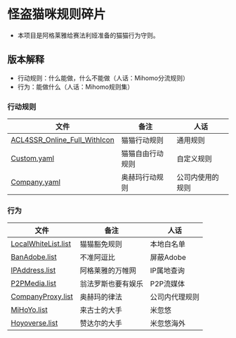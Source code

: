 # 怪盗猫咪规则碎片

* 本项目是阿格莱雅给赛法利娅准备的猫猫行为守则。

## 版本解释

* 行动规则：什么能做，什么不能做（人话：Mihomo分流规则）
* 行为：能做什么（人话：Mihomo规则集）

### 行动规则

文件    | 备注  | 人话
----   | ----   | ----
[ACL4SSR_Online_Full_WithIcon](https://testingcf.jsdelivr.net/gh/Whuihuan/Mihomo@main/ACL4SSR_Online_Full_WithIcon.yaml)    | 猫猫行动规则    | 通用规则
[Custom.yaml](https://testingcf.jsdelivr.net/gh/Whuihuan/Mihomo@main/Custom.yaml) | 猫猫自由行动规则    | 自定义规则
[Company.yaml](https://testingcf.jsdelivr.net/gh/Whuihuan/Mihomo@main/Company.yaml) | 奥赫玛行动规则    | 公司内使用的规则

### 行为

文件    | 备注  | 人话
----   | ----   | ----
[LocalWhiteList.list](https://testingcf.jsdelivr.net/gh/Whuihuan/Mihomo@main/RuleSet/LocalWhiteList.list)    | 猫猫豁免规则    | 本地白名单
[BanAdobe.list](https://testingcf.jsdelivr.net/gh/Whuihuan/Mihomo@main/RuleSet/BanAdobe.list)   | 不准阿逗比    | 屏蔽Adobe
[IPAddress.list](https://testingcf.jsdelivr.net/gh/Whuihuan/Mihomo@main/RuleSet/IPAddress.list)    | 阿格莱雅的万帷网    | IP属地查询
[P2PMedia.list](https://testingcf.jsdelivr.net/gh/Whuihuan/Mihomo@main/RuleSet/P2PMedia.list)    |    翁法罗斯也要有娱乐    | P2P流媒体
[CompanyProxy.list](https://testingcf.jsdelivr.net/gh/Whuihuan/Mihomo@main/RuleSet/CompanyProxy.list)    |    奥赫玛的律法    | 公司内代理规则
[MiHoYo.list](https://testingcf.jsdelivr.net/gh/Whuihuan/Mihomo@main/RuleSet/MiHoYo.list)    |    来古士的大手    | 米忽悠
[Hoyoverse.list](https://testingcf.jsdelivr.net/gh/Whuihuan/Mihomo@main/RuleSet/Hoyoverse.list)    |    赞达尔的大手    | 米忽悠海外
